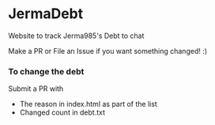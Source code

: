 # JermaDebt

Website to track Jerma985's Debt to chat

Make a PR or File an Issue if you want something changed! :)

### To change the debt

Submit a PR with

* The reason in index.html as part of the list
* Changed count in debt.txt
